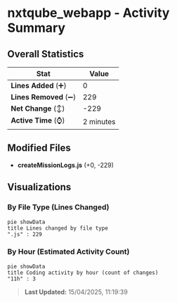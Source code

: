 # nxtqube_webapp - Activity Summary 

## Overall Statistics

| Stat                   | Value                                                             |
| ---------------------- | ----------------------------------------------------------------- |
| **Lines Added** (➕)   | 0                                          |
| **Lines Removed** (➖) | 229                                        |
| **Net Change** (↕)    | -229                |
| **Active Time** (⌚)   | 2 minutes |


## Modified Files
- **createMissionLogs.js** (+0, -229)

## Visualizations

### By File Type (Lines Changed)

```mermaid
pie showData
title Lines changed by file type
".js" : 229
```

### By Hour (Estimated Activity Count)

```mermaid
pie showData
title Coding activity by hour (count of changes)
"11h" : 3
```


> **Last Updated:** 15/04/2025, 11:19:39